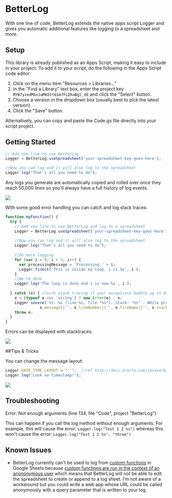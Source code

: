 # BetterLog
With one line of code, BetterLog extends the native apps script Logger and gives you automatic additional features like logging to a spreadsheet and more.

## Setup

This library is already published as an Apps Script, making it easy to include
in your project. To add it to your script, do the following in the Apps Script
code editor:

1. Click on the menu item "Resources > Libraries..."
2. In the "Find a Library" text box, enter the project key
   `MYB7yzedMbnJaMKECt6Sm7FLDhaBgl_dE` and click the "Select" button.
3. Choose a version in the dropdown box (usually best to pick the latest
   version).
4. Click the "Save" button.

Alternatively, you can copy and paste the Code.gs file directly into your script project.

## Getting Started

````js
// Add one line to use BetterLog
Logger = BetterLog.useSpreadsheet('your-spreadsheet-key-goes-here'); 

//Now you can log and it will also log to the spreadsheet
Logger.log("That's all you need to do");
````

Any logs you generate are automatically copied and rolled over once they reach 50,000 lines so you'll always have a full history of log events. 

![](http://i.imgur.com/6U3z7dN.png)

With some good error handling you can catch and log stack traces:

````js
function myFunction() {
  try {
    // Add one line to use BetterLog and log to a spreadsheet
    Logger = BetterLog.useSpreadsheet('your-spreadsheet-key-goes-here'); 
    
    //Now you can log and it will also log to the spreadsheet
    Logger.log("That's all you need to do");  
    
    //Do more logging
    for (var i = 0; i < 5; i++) {
      var processingMessage = 'Processing ' + i;
      Logger.finest('This is inside my loop. i is %s', i );
    }
    //We're done
    Logger.log('The loop is done and i is now %s', i );
    
  } catch (e) { //with stack tracing if your exceptions bubble up to here
    e = (typeof e === 'string') ? new Error(e) : e;
    Logger.severe('%s: %s (line %s, file "%s"). Stack: "%s" . While processing %s.',e.name||'', 
               e.message||'', e.lineNumber||'', e.fileName||'', e.stack||'', processingMessage||'');
    throw e;
  }
}
````
Errors can be displayed with stacktraces:

![](http://i.imgur.com/WewgZCD.png)

##Tips & Tricks

You can change the message layout:

````js
Logger.DATE_TIME_LAYOUT = "''";  //ref http://docs.oracle.com/javase/6/docs/api/java/text/SimpleDateFormat.html
Logger.log('Look no timestamp!');
````
![](http://i.imgur.com/t7NiigO.png)

## Troubleshooting

Error: Not enough arguments (line 134, file "Code", project "BetterLog")

This can happen if you call the log method without enough arguments. For example, this will cause the error:
`Logger.log("Test 1 2 %s")`
whereas this won't cause the error:
`Logger.log("Test 1 2 %s", "three")`

## Known Issues

* BetterLog currently can't be used to log from [custom functions](https://developers.google.com/apps-script/guides/sheets/functions) in Google Sheets because [custom functions are run in the context of an anononymous user](https://developers.google.com/apps-script/guides/services/authorization) which means that BetterLog will not be able to edit the spreadsheet to create or append to a log sheet. I'm not aware of a workaround but you could write a web app whose URL could be called anonymously with a query parameter that is written to your log. 

